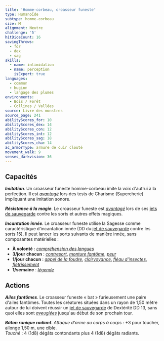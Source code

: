 ```yaml
---
title: 'Homme-corbeau, croasseur funeste'
type: Humanoïde
subtype: homme-corbeau
size: M
alignment: Neutre
challenge: '5'
hitDiceCount: 16
savingThrows:
  - for
  - dex
  - sag
skills:
  - name: intimidation
  - name: perception
    isExpert: true
languages:
  - commun
  - huginn
  - langage des plumes
environments:
  - Bois / Forêt
  - Collines / Vallées
source: Livre des monstres
source_page: 241
abilityScores_for: 10
abilityScores_dex: 14
abilityScores_con: 12
abilityScores_int: 12
abilityScores_sag: 18
abilityScores_cha: 14
ac_armorType: armure de cuir clouté
movement_walk: 9
senses_darkvision: 36
---
```

## Capacités
_**Imitation**_. Un croasseur funeste homme-corbeau imite la voix d'autrui à la perfection. Il est [_avantagé_](/utiliser-les-caracteristiques/#avantage-et-desavantage) lors des tests de Charisme (Supercherie) impliquant une imitation sonore.

_**Résistance à la magie**_. Le croasseur funeste est [_avantagé_](/utiliser-les-caracteristiques/#avantage-et-desavantage) lors de ses [jets de sauvegarde](/utiliser-les-caracteristiques/#jets-de-sauvegarde) contre les sorts et autres effets magiques.

_**Incantation innée**_. Le croasseur funeste utilise la Sagesse comme caractéristique d'incantation innée (DD du [jet de sauvegarde](/utiliser-les-caracteristiques/#jets-de-sauvegarde) contre les sorts 15). Il peut lancer les sorts suivants de manière innée, sans composantes matérielles :
* **À volonté** : [_compréhension des langues_](/grimoire/comprehension-des-langues/)
* **3/jour chacun** : [_contresort_](/grimoire/contresort/), [_monture fantôme_](/grimoire/monture-fantome/), [_peur_](/grimoire/peur/)
* **1/jour chacun** : [_appel de la foudre_](/grimoire/appel-de-la-foudre/), [_clairvoyance_](/grimoire/clairvoyance/), [_fléau d'insectes_](/grimoire/fleau-d-insectes/), [_flétrissement_](/grimoire/fletrissement/)
* **1/semaine** : [_légende_](/grimoire/legende/)

## Actions
_**Ailes fantômes**_. Le croasseur funeste « bat » furieusement une paire d'ailes fantômes. Toutes les créatures situées dans un rayon de 1,50 mètre autour de lui doivent réussir un [jet de sauvegarde](/utiliser-les-caracteristiques/#jets-de-sauvegarde) de Dextérité DD 13, sans quoi elles sont [_aveuglées_](/gerer-la-sante-du-personnage/#aveugle) jusqu'au début de son prochain tour.

_**Bâton runique radiant**_. _Attaque d'arme au corps à corps_ : +3 pour toucher, allonge 1,50 m, une cible.  
_Touché_ : 4 (1d8) dégâts contondants plus 4 (1d8) dégâts radiants.
